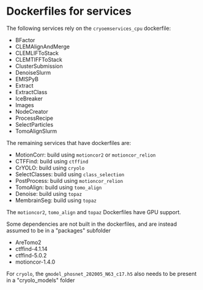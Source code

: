 # Dockerfiles for services

The following services rely on the `cryoemservices_cpu` dockerfile:

- BFactor
- CLEMAlignAndMerge
- CLEMLIFToStack
- CLEMTIFFToStack
- ClusterSubmission
- DenoiseSlurm
- EMISPyB
- Extract
- ExtractClass
- IceBreaker
- Images
- NodeCreator
- ProcessRecipe
- SelectParticles
- TomoAlignSlurm

The remaining services that have dockerfiles are:

- MotionCorr: build using `motioncor2` or `motioncor_relion`
- CTFFind: build using `ctffind`
- CrYOLO: build using `cryolo`
- SelectClasses: build using `class_selection`
- PostProcess: build using `motioncor_relion`
- TomoAlign: build using `tomo_align`
- Denoise: build using `topaz`
- MembrainSeg: build using `topaz`

The `motioncor2`, `tomo_align` and `topaz` Dockerfiles have GPU support.

Some dependencies are not built in the dockerfiles,
and are instead assumed to be in a "packages" subfolder

- AreTomo2
- ctffind-4.1.14
- ctffind-5.0.2
- motioncor-1.4.0

For `cryolo`, the `gmodel_phosnet_202005_N63_c17.h5` also needs to be present in a "cryolo_models" folder
